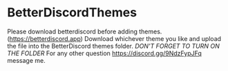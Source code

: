 # BetterDiscordThemes

Please download betterdiscord before adding themes.
(https://betterdiscord.app)
Download whichever theme you like and upload the file into the BetterDiscord themes folder.
*DON'T FORGET TO TURN ON THE FOLDER*
For any other question https://discord.gg/9NdzFypJFq message me.
